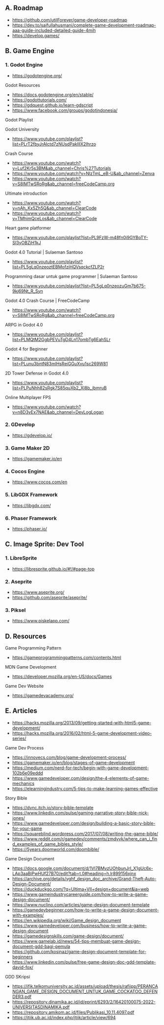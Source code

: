 ## A. Roadmap

- https://github.com/utilForever/game-developer-roadmap
- https://dev.to/saifullahusmani/complete-game-development-roadmap-aaa-guide-included-detailed-guide-4mih
- https://develop.games/

## B. Game Engine

### 1. Godot Engine
- https://godotengine.org/

Godot Resources
- https://docs.godotengine.org/en/stable/
- https://godottutorials.com/
- https://gdquest.github.io/learn-gdscript
- https://www.facebook.com/groups/godotindonesia/

Godot Playlist

Godot University
- https://www.youtube.com/playlist?list=PLrT2fbyJrAIctd7zNUsdPakIllX2lhrzo

Crash Course
- https://www.youtube.com/watch?v=Luf2Kr5s3BM&ab_channel=Chris%27Tutorials
- https://www.youtube.com/watch?v=NlzTmL_eB-U&ab_channel=Zenva
- https://www.youtube.com/watch?v=S8lMTwSRoRg&ab_channel=freeCodeCamp.org

Ultimate introduction 
- https://www.youtube.com/watch?v=nAh_Kx5Zh5Q&ab_channel=ClearCode
- https://www.youtube.com/watch?v=TMhimQceLos&ab_channel=ClearCode

Heart game platformer
- https://www.youtube.com/playlist?list=PL9FzW-m48fn0i9GYBoTY-SI3yOBZjH1kJ

Godot 4.0 Tutorial | Sulaeman Santoso
- https://www.youtube.com/playlist?list=PL5gLq0nzeoztEBMofziHQVsqckcfZLP2r

Programming dasar untuk game programmer | Sulaeman Santoso
- https://www.youtube.com/playlist?list=PL5gLq0nzeozuGm7b675-9kj69Nt_R_Syn

Godot 4.0 Crash Course | FreeCodeCamp
- https://www.youtube.com/watch?v=S8lMTwSRoRg&ab_channel=freeCodeCamp.org

ARPG in Godot 4.0
- https://www.youtube.com/playlist?list=PLMQtM2GgbPEVuTgD4Ln17ombTg6EahSLr

Godot 4 for Beginner
- https://www.youtube.com/playlist?list=PLunu3bntN83mlHsReiGGuXvu1sc269W81

2D Tower Defense in Godot 4.0
- https://www.youtube.com/playlist?list=PLPuNhh82sRgk7S85quXb2_XI8b_jbmruB

Online Multiplayer FPS
- https://www.youtube.com/watch?v=n8D3vEx7NAE&ab_channel=DevLogLogan

### 2. GDevelop
- https://gdevelop.io/

### 3. Game Maker 2D
- https://gamemaker.io/en

### 4. Cocos Engine
- https://www.cocos.com/en

### 5. LibGDX Framework
- https://libgdx.com/

### 6. Phaser Framework
- https://phaser.io/

## C. Image Sprite: Dev Tool

### 1. LibreSprite
- https://libresprite.github.io/#!/#page-top

### 2. Aseprite
- https://www.aseprite.org/
- https://github.com/aseprite/aseprite/

### 3. Piksel
- https://www.piskelapp.com/

## D. Resources

Game Programming Pattern
- https://gameprogrammingpatterns.com/contents.html

MDN Game Development
- https://developer.mozilla.org/en-US/docs/Games

Game Dev Website
- https://gamedevacademy.org/

## E. Articles

- https://hacks.mozilla.org/2013/09/getting-started-with-html5-game-development/
- https://hacks.mozilla.org/2016/02/html-5-game-development-video-series/

Game Dev Process
- https://innovecs.com/blog/game-development-process/
- https://gamemaker.io/en/blog/stages-of-game-development
- https://medium.com/nerd-for-tech/begin-with-game-development-102b6e09eddd
- https://www.gamedeveloper.com/design/the-4-elements-of-game-mechanics
- https://elearningindustry.com/5-tips-to-make-learning-games-effective

Story Bible
- https://dvnc.itch.io/story-bible-template
- https://www.linkedin.com/pulse/gaming-narrative-story-bible-nick-jones/
- https://www.gamedeveloper.com/design/building-a-basic-story-bible-for-your-game
- https://squareblind.wordpress.com/2017/07/08/writing-the-game-bible/
- https://www.reddit.com/r/gamedev/comments/zmdvvk/where_can_i_find_examples_of_game_bibles_style/
- https://5years.doomworld.com/doombible/

Game Design Document
- https://docs.google.com/document/d/1Vl7BMvzUOhbunJrI_X1gUc6x-LAp3aaBiPwHUf27B70/edit?tab=t.0#heading=h.lr899156xjnx
- https://archive.org/details/vghf_design_doc_archive/Grand-Theft-Auto-Design-Document/
- https://duckduckgo.com/?q=Ultima+VII+design+document&ia=web
- https://www.gameindustrycareerguide.com/how-to-write-a-game-design-document/
- https://www.nuclino.com/articles/game-design-document-template
- https://gamedevbeginner.com/how-to-write-a-game-design-document-with-examples/
- https://en.wikipedia.org/wiki/Game_design_document
- https://www.gamedeveloper.com/business/how-to-write-a-game-design-document
- https://gamedesignskills.com/game-design/document/
- https://www.gamelab.id/news/54-tips-membuat-game-design-document-gdd-bagi-pemula
- https://github.com/kosinaz/game-design-document-template-for-beginners
- https://www.linkedin.com/pulse/free-game-design-doc-gdd-template-david-fox/

GDD SKripsi
- https://ifik.telkomuniversity.ac.id/assets/upload/thesis/rafiipp/PERANCANGAN_GAME_DESIGN_DOCUMENT_UNTUK_GAME_COCKATOO_DEFENDER3.pdf
- https://repository.dinamika.ac.id/id/eprint/6293/2/16420100075-2022-UNIVERSITASDINAMIKA.pdf
- https://repository.amikom.ac.id/files/Publikasi_10.11.4097.pdf
- https://jtiik.ub.ac.id/index.php/jtiik/article/view/694
